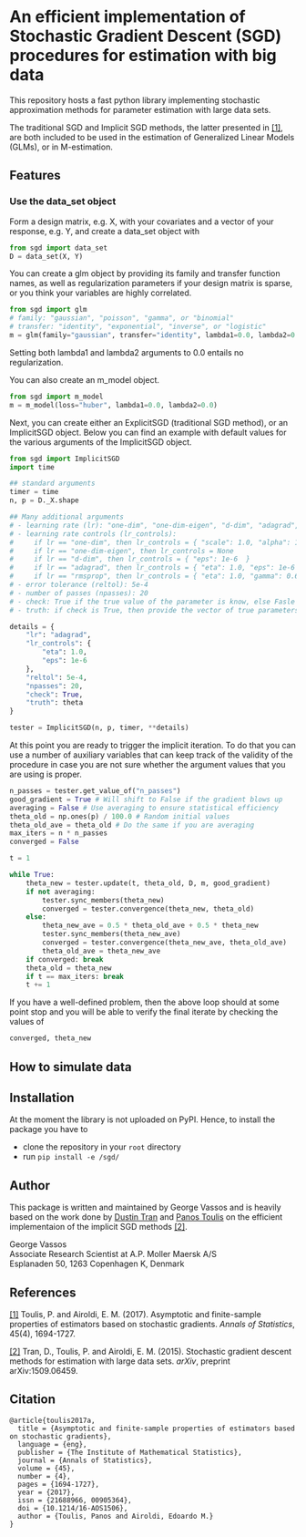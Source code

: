 # An efficient implementation of Stochastic Gradient Descent (SGD) procedures for estimation with big data
This repository hosts a fast python library implementing stochastic
approximation methods for parameter estimation with large data sets. 

The traditional SGD and Implicit SGD methods, the latter presented in [[1]](#1), 
are both included to be used in the estimation of Generalized Linear Models
(GLMs), or in M-estimation. 

## Features

### Use the data_set object
Form a design matrix, e.g. X, with your covariates and a vector of your response, e.g. Y, 
and create a data\_set object with
```python
from sgd import data_set
D = data_set(X, Y)
```
You can create a glm object by providing its family and transfer function names,
as well as regularization parameters if your design matrix is sparse, or you
think your variables are highly correlated. 
```python
from sgd import glm
# family: "gaussian", "poisson", "gamma", or "binomial"
# transfer: "identity", "exponential", "inverse", or "logistic"
m = glm(family="gaussian", transfer="identity", lambda1=0.0, lambda2=0.0)
```
Setting both lambda1 and lambda2 arguments to 0.0 entails no regularization. 

You can also create an m\_model object.
```python
from sgd import m_model
m = m_model(loss="huber", lambda1=0.0, lambda2=0.0)
```
Next, you can create either an ExplicitSGD (traditional SGD method), or an
ImplicitSGD object. Below you can find an example with default values for the
various arguments of the ImplicitSGD object.
```python
from sgd import ImplicitSGD
import time

## standard arguments
timer = time
n, p = D._X.shape

## Many additional arguments
# - learning rate (lr): "one-dim", "one-dim-eigen", "d-dim", "adagrad", "rmsprop"
# - learning rate controls (lr_controls):
#     if lr == "one-dim", then lr_controls = { "scale": 1.0, "alpha": 1.0, "gamma": 0.6, "c": 0.5 }
#     if lr == "one-dim-eigen", then lr_controls = None
#     if lr == "d-dim", then lr_controls = { "eps": 1e-6  }
#     if lr == "adagrad", then lr_controls = { "eta": 1.0, "eps": 1e-6  }
#     if lr == "rmsprop", then lr_controls = { "eta": 1.0, "gamma": 0.6, "eps": 1e-6  }
# - error tolerance (reltol): 5e-4
# - number of passes (npasses): 20
# - check: True if the true value of the parameter is know, else Fasle
# - truth: if check is True, then provide the vector of true parameters as an argument

details = {
    "lr": "adagrad",
    "lr_controls": {
        "eta": 1.0,
        "eps": 1e-6
    },
    "reltol": 5e-4,
    "npasses": 20,
    "check": True,
    "truth": theta
}

tester = ImplicitSGD(n, p, timer, **details)
```
At this point you are ready to trigger the implicit iteration. To do that you
can use a number of auxiliary variables that can keep track of the validity of
the procedure in case you are not sure whether the argument values that you are
using is proper.
```python
n_passes = tester.get_value_of("n_passes")
good_gradient = True # Will shift to False if the gradient blows up
averaging = False # Use averaging to ensure statistical efficiency
theta_old = np.ones(p) / 100.0 # Random initial values
theta_old_ave = theta_old # Do the same if you are averaging
max_iters = n * n_passes
converged = False

t = 1

while True:
    theta_new = tester.update(t, theta_old, D, m, good_gradient)
    if not averaging:
        tester.sync_members(theta_new)
        converged = tester.convergence(theta_new, theta_old)
    else:
        theta_new_ave = 0.5 * theta_old_ave + 0.5 * theta_new
        tester.sync_members(theta_new_ave)
        converged = tester.convergence(theta_new_ave, theta_old_ave)
        theta_old_ave = theta_new_ave
    if converged: break
    theta_old = theta_new
    if t == max_iters: break
    t += 1
```
If you have a well-defined problem, then the above loop should at some point
stop and you will be able to verify the final iterate by checking the values of
```python
converged, theta_new
```

## How to simulate data


## Installation
At the moment the library is not uploaded on PyPI. Hence, to install the package
you have to 
* clone the repository in your `root` directory
* run `pip install -e /sgd/`


## Author
This package is written and maintained by George Vassos and is heavily based on
the work done by <a href="http://dustintran.com/">Dustin Tran</a> and <a href="https://www.ptoulis.com/">Panos Toulis</a> 
on the efficient implementaion of the implicit SGD methods [[2]](#2).

George Vassos<br/>
Associate Research Scientist at A.P. Moller Maersk A/S<br/>
Esplanaden 50, 1263 Copenhagen K, Denmark



## References
<a href="#1">[1]</a> 
Toulis, P. and Airoldi, E. M. (2017).
Asymptotic and finite-sample properties of estimators based on stochastic gradients.
*Annals of Statistics*, 45(4), 1694-1727.

<a href="#2">[2]</a> 
Tran, D., Toulis, P. and Airoldi, E. M. (2015).
Stochastic gradient descent methods for estimation with large data sets.
*arXiv*, preprint arXiv:1509.06459.

## Citation
```
@article{toulis2017a,
  title = {Asymptotic and finite-sample properties of estimators based on stochastic gradients},
  language = {eng},
  publisher = {The Institute of Mathematical Statistics},
  journal = {Annals of Statistics},
  volume = {45},
  number = {4},
  pages = {1694-1727},
  year = {2017},
  issn = {21688966, 00905364},
  doi = {10.1214/16-AOS1506},
  author = {Toulis, Panos and Airoldi, Edoardo M.}
}
```

